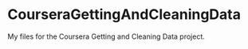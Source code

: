 CourseraGettingAndCleaningData
==============================

My files for the Coursera Getting and Cleaning Data project.
